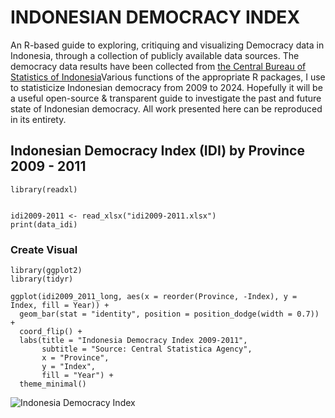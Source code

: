 # INDONESIAN DEMOCRACY INDEX 

An R-based guide to exploring, critiquing and visualizing Democracy data in Indonesia, through a collection of publicly available data sources. The democracy data results have been collected from [the Central Bureau of Statistics of Indonesia](https://www.bps.go.id/id/statistics-table?subject=528/)Various functions of the appropriate R packages, I use to statisticize Indonesian democracy from 2009 to 2024.
Hopefully it will be a useful open-source & transparent guide to investigate the past and future state of Indonesian democracy. All work presented here can be reproduced in its entirety.

## Indonesian Democracy Index (IDI) by Province 2009 - 2011

```{r}
library(readxl)


idi2009-2011 <- read_xlsx("idi2009-2011.xlsx")
print(data_idi)

```

### Create Visual 
```{r}
library(ggplot2)
library(tidyr)

ggplot(idi2009_2011_long, aes(x = reorder(Province, -Index), y = Index, fill = Year)) +
  geom_bar(stat = "identity", position = position_dodge(width = 0.7)) +
  coord_flip() +
  labs(title = "Indonesia Democracy Index 2009-2011",
       subtitle = "Source: Central Statistica Agency",
       x = "Province",
       y = "Index",
       fill = "Year") +
  theme_minimal()

````
![Indonesia Democracy Index](./indonesiademocracyindex1.png)

